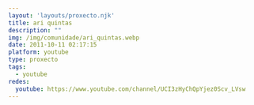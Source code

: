 ```yaml
---
layout: 'layouts/proxecto.njk'
title: ari quintas
description: ""
img: /img/comunidade/ari_quintas.webp
date: 2011-10-11 02:17:15
platform: youtube
type: proxecto
tags:
  - youtube
redes:
  youtube: https://www.youtube.com/channel/UCI3zHyChQpYjez0Scv_LVsw
---
```

